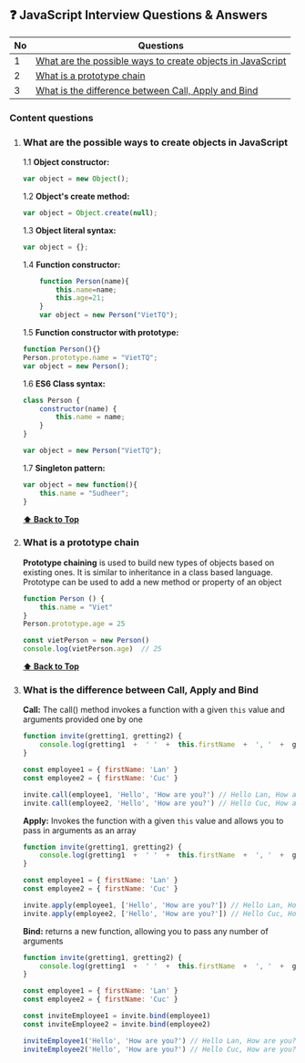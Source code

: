 ## :question: JavaScript Interview Questions & Answers

|No  |Questions  |
|--|--|
|1 |[What are the possible ways to create objects in JavaScript](#what-are-the-possible-ways-to-create-objects-in-javascript)   |
|2 |[What is a prototype chain](#what-is-a-prototype-chain)|
|3 |[What is the difference between Call, Apply and Bind](#what-is-the-difference-between-call-apply-and-bind)

### Content questions

1. ### What are the possible ways to create objects in JavaScript

	1.1 **Object constructor:**
   
	```javascript
	var object = new Object();
    ```
      
	1.2 **Object's create method:**
      
	```javascript
	var object = Object.create(null);
	```
      
	1.3  **Object literal syntax:**

	```javascript
	var object = {};
	```

	1.4 **Function constructor:**

	```javascript
		function Person(name){
			this.name=name;
			this.age=21;
		}
		var object = new Person("VietTQ");	
	```
		
	1.5 **Function constructor with prototype:**
		
	```javascript
	function Person(){}
	Person.prototype.name = "VietTQ";
	var object = new Person();
	```
	
	1.6 **ES6 Class syntax:**

	```javascript
	class Person {
		constructor(name) {
			this.name = name;
		}
	}
	
	var object = new Person("VietTQ");
	```
		
	1.7 **Singleton pattern:**

	```javascript
	var object = new function(){
		this.name = "Sudheer";
	}
	```
				
	**[⬆ Back to Top](#content-questions)**
	
2. ### What is a prototype chain

	**Prototype chaining** is used to build new types of objects based on existing ones. It is similar to inheritance in a class based language.
	Prototype can be used to add a new method or property of an object

	```javascript
    function Person () {
		this.name = "Viet"
	}
	Person.prototype.age = 25

	const vietPerson = new Person()
	console.log(vietPerson.age)  // 25 
	```

	**[⬆ Back to Top](#content-questions)**

3. ### What is the difference between Call, Apply and Bind

	**Call:** The call() method invokes a function with a given `this` value and arguments provided one by one

	```javascript
	function invite(gretting1, gretting2) {
		console.log(gretting1  +  ' '  +  this.firstName  +  ', '  +  gretting2)
	}  

	const employee1 = { firstName: 'Lan' }
	const employee2 = { firstName: 'Cuc' } 

	invite.call(employee1, 'Hello', 'How are you?') // Hello Lan, How are you?
	invite.call(employee2, 'Hello', 'How are you?') // Hello Cuc, How are you?
	```
	**Apply:** Invokes the function with a given `this` value and allows you to pass in arguments as an array
	```javascript
	function invite(gretting1, gretting2) {
		console.log(gretting1  +  ' '  +  this.firstName  +  ', '  +  gretting2)
	}  

	const employee1 = { firstName: 'Lan' }
	const employee2 = { firstName: 'Cuc' } 

	invite.apply(employee1, ['Hello', 'How are you?']) // Hello Lan, How are you?
	invite.apply(employee2, ['Hello', 'How are you?']) // Hello Cuc, How are you?
	```
	**Bind:** returns a new function, allowing you to pass any number of arguments

	```javascript
	function invite(gretting1, gretting2) {
		console.log(gretting1  +  ' '  +  this.firstName  +  ', '  +  gretting2)
	}  

	const employee1 = { firstName: 'Lan' }
	const employee2 = { firstName: 'Cuc' } 

	const inviteEmployee1 = invite.bind(employee1)
	const inviteEmployee2 = invite.bind(employee2)

	inviteEmployee1('Hello', 'How are you?') // Hello Lan, How are you?
	inviteEmployee2('Hello', 'How are you?') // Hello Cuc, How are you?
	```


